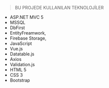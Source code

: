 >BU PROJEDE KULLANILAN TEKNOLOJİLER

 - ASP.NET MVC 5
 - MSSQL
 - DbFirst
 - EntityFreamwork,
 - Firebase Storage,
 - JavaScript
-   Vue.js
- Datatable.js
- Axios
- Validation.js
- HTML 5
- CSS 3
- Bootstrap
